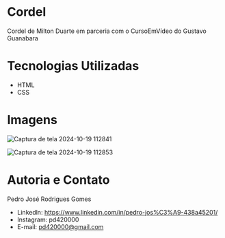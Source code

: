 # Cordel
Cordel de Milton Duarte em parceria com o CursoEmVídeo do Gustavo Guanabara

# Tecnologias Utilizadas
- HTML
- CSS
  
# Imagens
![Captura de tela 2024-10-19 112841](https://github.com/user-attachments/assets/4b4442da-0c7a-40e1-b729-09d34e322c92)

![Captura de tela 2024-10-19 112853](https://github.com/user-attachments/assets/ffc9a293-71d2-4129-82d5-d7fc3e78bbab)

# Autoria e Contato 
Pedro José Rodrigues Gomes
- Linkedln: https://www.linkedin.com/in/pedro-jos%C3%A9-438a45201/
- Instagram: pd420000
- E-mail: pd420000@gmail.com 
